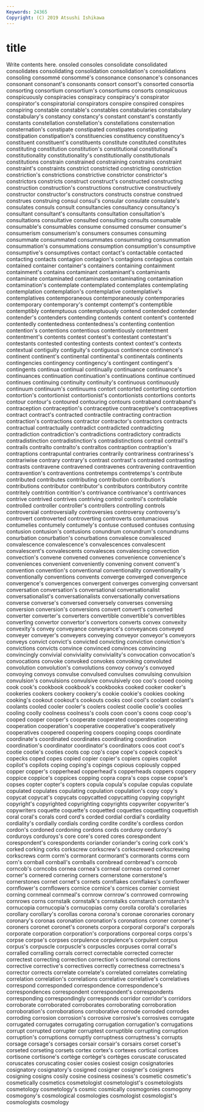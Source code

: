 ```yaml
---
Keywords: 24365
Copyright: (C) 2019 Atsushi Ishikawa
---
```


# title

Write contents here.
onsoled consoles consolidate consolidated consolidates consolidating consolidation consolidation's consolidations consoling
consommé consommé's consonance consonance's consonances consonant consonant's consonants consort consort's
consorted consortia consorting consortium consortium's consortiums consorts conspicuous conspicuously conspiracies
conspiracy conspiracy's conspirator conspirator's conspiratorial conspirators conspire conspired conspires conspiring
constable constable's constables constabularies constabulary constabulary's constancy constancy's constant constant's
constantly constants constellation constellation's constellations consternation consternation's constipate constipated constipates
constipating constipation constipation's constituencies constituency constituency's constituent constituent's constituents constitute
constituted constitutes constituting constitution constitution's constitutional constitutional's constitutionality constitutionality's constitutionally
constitutionals constitutions constrain constrained constraining constrains constraint constraint's constraints constrict
constricted constricting constriction constriction's constrictions constrictive constrictor constrictor's constrictors constricts
construct construct's constructed constructing construction construction's constructions constructive constructively constructor
constructor's constructors constructs construe construed construes construing consul consul's consular
consulate consulate's consulates consuls consult consultancies consultancy consultancy's consultant consultant's
consultants consultation consultation's consultations consultative consulted consulting consults consumable consumable's
consumables consume consumed consumer consumer's consumerism consumerism's consumers consumes consuming
consummate consummated consummates consummating consummation consummation's consummations consumption consumption's consumptive
consumptive's consumptives contact contact's contactable contacted contacting contacts contagion contagion's
contagions contagious contain contained container container's containers containing containment containment's
contains contaminant contaminant's contaminants contaminate contaminated contaminates contaminating contamination contamination's
contemplate contemplated contemplates contemplating contemplation contemplation's contemplative contemplative's contemplatives contemporaneous
contemporaneously contemporaries contemporary contemporary's contempt contempt's contemptible contemptibly contemptuous contemptuously
contend contended contender contender's contenders contending contends content content's contented
contentedly contentedness contentedness's contenting contention contention's contentions contentious contentiously contentment
contentment's contents contest contest's contestant contestant's contestants contested contesting contests
context context's contexts contextual contiguity contiguity's contiguous continence continence's continent
continent's continental continental's continentals continents contingencies contingency contingency's contingent contingent's
contingents continua continual continually continuance continuance's continuances continuation continuation's continuations
continue continued continues continuing continuity continuity's continuous continuously continuum continuum's
continuums contort contorted contorting contortion contortion's contortionist contortionist's contortionists contortions
contorts contour contour's contoured contouring contours contraband contraband's contraception contraception's
contraceptive contraceptive's contraceptives contract contract's contracted contractile contracting contraction contraction's
contractions contractor contractor's contractors contracts contractual contractually contradict contradicted contradicting
contradiction contradiction's contradictions contradictory contradicts contradistinction contradistinction's contradistinctions contrail contrail's
contrails contralto contralto's contraltos contraption contraption's contraptions contrapuntal contraries contrarily
contrariness contrariness's contrariwise contrary contrary's contrast contrast's contrasted contrasting contrasts
contravene contravened contravenes contravening contravention contravention's contraventions contretemps contretemps's contribute
contributed contributes contributing contribution contribution's contributions contributor contributor's contributors contributory
contrite contritely contrition contrition's contrivance contrivance's contrivances contrive contrived contrives
contriving control control's controllable controlled controller controller's controllers controlling controls
controversial controversially controversies controversy controversy's controvert controverted controverting controverts contumacious
contumelies contumely contumely's contuse contused contuses contusing contusion contusion's contusions
conundrum conundrum's conundrums conurbation conurbation's conurbations convalesce convalesced convalescence convalescence's
convalescences convalescent convalescent's convalescents convalesces convalescing convection convection's convene convened
convenes convenience convenience's conveniences convenient conveniently convening convent convent's convention
convention's conventional conventionality conventionality's conventionally conventions convents converge converged convergence
convergence's convergences convergent converges converging conversant conversation conversation's conversational conversationalist
conversationalist's conversationalists conversationally conversations converse converse's conversed conversely converses conversing
conversion conversion's conversions convert convert's converted converter converter's converters convertible
convertible's convertibles converting convertor convertor's convertors converts convex convexity convexity's
convey conveyance conveyance's conveyances conveyed conveyer conveyer's conveyers conveying conveyor
conveyor's conveyors conveys convict convict's convicted convicting conviction conviction's convictions
convicts convince convinced convinces convincing convincingly convivial conviviality conviviality's convocation
convocation's convocations convoke convoked convokes convoking convoluted convolution convolution's convolutions
convoy convoy's convoyed convoying convoys convulse convulsed convulses convulsing convulsion
convulsion's convulsions convulsive convulsively coo coo's cooed cooing cook cook's
cookbook cookbook's cookbooks cooked cooker cooker's cookeries cookers cookery cookery's
cookie cookie's cookies cooking cooking's cookout cookout's cookouts cooks cool
cool's coolant coolant's coolants cooled cooler cooler's coolers coolest coolie
coolie's coolies cooling coolly coolness coolness's cools coon coon's coons
coop coop's cooped cooper cooper's cooperate cooperated cooperates cooperating cooperation
cooperation's cooperative cooperative's cooperatively cooperatives coopered coopering coopers cooping coops
coordinate coordinate's coordinated coordinates coordinating coordination coordination's coordinator coordinator's coordinators
coos coot coot's cootie cootie's cooties coots cop cop's cope
cope's copeck copeck's copecks coped copes copied copier copier's copiers
copies copilot copilot's copilots coping coping's copings copious copiously copped
copper copper's copperhead copperhead's copperheads coppers coppery coppice coppice's coppices
copping copra copra's cops copse copse's copses copter copter's copters
copula copula's copulae copulas copulate copulated copulates copulating copulation copulation's
copy copy's copycat copycat's copycats copycatted copycatting copying copyright copyright's
copyrighted copyrighting copyrights copywriter copywriter's copywriters coquette coquette's coquetted coquettes
coquetting coquettish coral coral's corals cord cord's corded cordial cordial's
cordiality cordiality's cordially cordials cording cordite cordite's cordless cordon cordon's
cordoned cordoning cordons cords corduroy corduroy's corduroys corduroys's core core's
cored cores corespondent corespondent's corespondents coriander coriander's coring cork cork's
corked corking corks corkscrew corkscrew's corkscrewed corkscrewing corkscrews corm corm's
cormorant cormorant's cormorants corms corn corn's cornball cornball's cornballs cornbread
cornbread's corncob corncob's corncobs cornea cornea's corneal corneas corned corner
corner's cornered cornering corners cornerstone cornerstone's cornerstones cornet cornet's cornets
cornflakes cornflakes's cornflower cornflower's cornflowers cornice cornice's cornices cornier corniest
corning cornmeal cornmeal's cornrow cornrow's cornrowed cornrowing cornrows corns cornstalk
cornstalk's cornstalks cornstarch cornstarch's cornucopia cornucopia's cornucopias corny corolla corolla's
corollaries corollary corollary's corollas corona corona's coronae coronaries coronary coronary's
coronas coronation coronation's coronations coroner coroner's coroners coronet coronet's coronets
corpora corporal corporal's corporals corporate corporation corporation's corporations corporeal corps
corps's corpse corpse's corpses corpulence corpulence's corpulent corpus corpus's corpuscle
corpuscle's corpuscles corpuses corral corral's corralled corralling corrals correct correctable
corrected correcter correctest correcting correction correction's correctional corrections corrective corrective's
correctives correctly correctness correctness's corrector corrects correlate correlate's correlated correlates
correlating correlation correlation's correlations correlative correlative's correlatives correspond corresponded correspondence
correspondence's correspondences correspondent correspondent's correspondents corresponding correspondingly corresponds corridor corridor's
corridors corroborate corroborated corroborates corroborating corroboration corroboration's corroborations corroborative corrode
corroded corrodes corroding corrosion corrosion's corrosive corrosive's corrosives corrugate corrugated
corrugates corrugating corrugation corrugation's corrugations corrupt corrupted corrupter corruptest corruptible
corrupting corruption corruption's corruptions corruptly corruptness corruptness's corrupts corsage corsage's
corsages corsair corsair's corsairs corset corset's corseted corseting corsets cortex
cortex's cortexes cortical cortices cortisone cortisone's cortège cortège's cortèges coruscate
coruscated coruscates coruscating cosier cosies cosiest cosign cosignatories cosignatory cosignatory's
cosigned cosigner cosigner's cosigners cosigning cosigns cosily cosine cosiness cosiness's
cosmetic cosmetic's cosmetically cosmetics cosmetologist cosmetologist's cosmetologists cosmetology cosmetology's cosmic
cosmically cosmogonies cosmogony cosmogony's cosmological cosmologies cosmologist cosmologist's cosmologists cosmology
